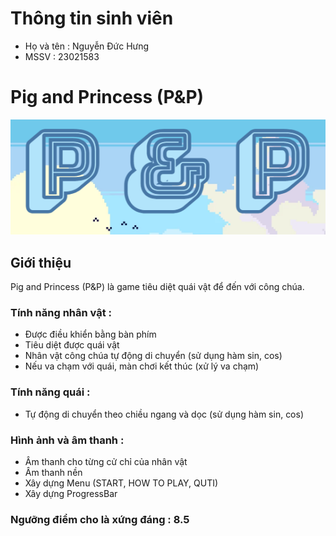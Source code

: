 # Thông tin sinh viên
- Họ và tên : Nguyễn Đức Hưng
- MSSV : 23021583

# Pig and Princess (P&P)
![](./img.png)

## Giới thiệu
Pig and Princess (P&P) là game tiêu diệt quái vật để đến với công chúa.

### Tính năng nhân vật :
- Được điều khiển bằng bàn phím
- Tiêu diệt được quái vật
- Nhân vật công chúa tự động di chuyển (sử dụng hàm sin, cos)
- Nếu va chạm với quái, màn chơi kết thúc (xử lý va chạm)

### Tính năng quái : 
- Tự động di chuyển theo chiều ngang và dọc (sử dụng hàm sin, cos)

### Hình ảnh và âm thanh :
- Âm thanh cho từng cử chỉ của nhân vật
- Âm thanh nền
- Xây dựng Menu (START, HOW TO PLAY,  QUTI)
- Xây dựng ProgressBar

### Ngưỡng điểm cho là xứng đáng :  8.5
